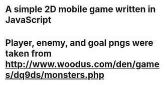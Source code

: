 # A simple 2D mobile game written in JavaScript
# Player, enemy, and goal pngs were taken from http://www.woodus.com/den/games/dq9ds/monsters.php
